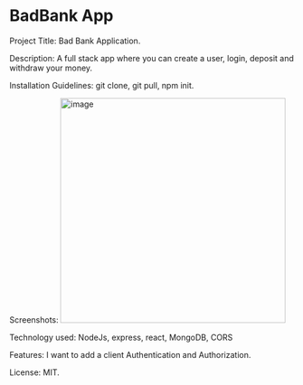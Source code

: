 # BadBank App

Project Title: Bad Bank Application.

Description: A full stack app where you can create a user, login, deposit and withdraw your money.

Installation Guidelines: git clone, git pull, npm init.

Screenshots: <img width="398" alt="image" src="https://github.com/AlfonsoNango/AlfonsoMolina-Bank-App/assets/98786237/d96eb16a-f2c8-4f8e-9fbe-c7df4ee2a0ad">

Technology used: NodeJs, express, react, MongoDB, CORS

Features: I want to add a client Authentication and Authorization.

License: MIT.
